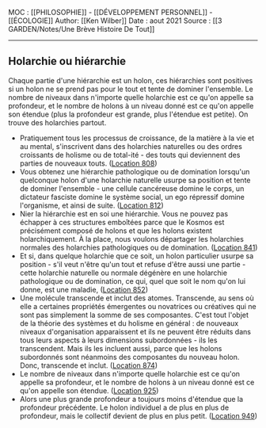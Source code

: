 MOC : [[PHILOSOPHIE]] - [[DÉVELOPPEMENT PERSONNEL]] - [[ÉCOLOGIE]]
Author: [[Ken Wilber]]
Date : aout 2021
Source : [[3 GARDEN/Notes/Une Brève Histoire De Tout]]
***

## Holarchie ou hiérarchie
Chaque partie d'une hiérarchie est un holon, ces hiérarchies sont positives si un holon ne se prend pas pour le tout et tente de dominer l'ensemble. Le nombre de niveaux dans n'importe quelle holarchie est ce qu'on appelle sa profondeur, et le nombre de holons à un niveau donné est ce qu'on appelle son étendue (plus la profondeur est grande, plus l'étendue est petite). On trouve des holarchies partout. 

- Pratiquement tous les processus de croissance, de la matière à la vie et au mental, s'inscrivent dans des holarchies naturelles ou des ordres croissants de holisme ou de total-ité - des touts qui deviennent des parties de nouveaux touts. ([Location 808](https://readwise.io/to_kindle?action=open&asin=B07MQ681WQ&location=808))
- Vous obtenez une hiérarchie pathologique ou de domination lorsqu'un quelconque holon d'une holarchie naturelle usurpe sa position et tente de dominer l'ensemble - une cellule cancéreuse domine le corps, un dictateur fasciste domine le système social, un ego répressif domine l'organisme, et ainsi de suite. ([Location 812](https://readwise.io/to_kindle?action=open&asin=B07MQ681WQ&location=812))
- Nier la hiérarchie est en soi une hiérarchie. Vous ne pouvez pas échapper à ces structures emboîtées parce que le Kosmos est précisément composé de holons et que les holons existent holarchiquement. À la place, nous voulons départager les holarchies normales des holarchies pathologiques ou de domination. ([Location 841](https://readwise.io/to_kindle?action=open&asin=B07MQ681WQ&location=841))
- Et si, dans quelque holarchie que ce soit, un holon particulier usurpe sa position - s'il veut n'être qu'un tout et refuse d'être aussi une partie - cette holarchie naturelle ou normale dégénère en une holarchie pathologique ou de domination, ce qui, quel que soit le nom qu'on lui donne, est une maladie, ([Location 852](https://readwise.io/to_kindle?action=open&asin=B07MQ681WQ&location=852))
- Une molécule transcende et inclut des atomes. Transcende, au sens où elle a certaines propriétés émergentes ou novatrices ou créatives qui ne sont pas simplement la somme de ses composantes. C'est tout l'objet de la théorie des systèmes et du holisme en général : de nouveaux niveaux d'organisation apparaissent et ils ne peuvent être réduits dans tous leurs aspects à leurs dimensions subordonnées - ils les transcendent. Mais ils les incluent aussi, parce que les holons subordonnés sont néanmoins des composantes du nouveau holon. Donc, transcende et inclut. ([Location 874](https://readwise.io/to_kindle?action=open&asin=B07MQ681WQ&location=874))
- Le nombre de niveaux dans n'importe quelle holarchie est ce qu'on appelle sa profondeur, et le nombre de holons à un niveau donné est ce qu'on appelle son étendue. ([Location 925](https://readwise.io/to_kindle?action=open&asin=B07MQ681WQ&location=925))
- Alors une plus grande profondeur a toujours moins d'étendue que la profondeur précédente. Le holon individuel a de plus en plus de profondeur, mais le collectif devient de plus en plus petit. ([Location 949](https://readwise.io/to_kindle?action=open&asin=B07MQ681WQ&location=949))